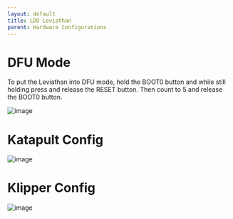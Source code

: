 ```yaml
---
layout: default 
title: LDO Leviathan 
parent: Hardware Configurations
---
```


# DFU Mode

To put the Leviathan into DFU mode, hold the BOOT0 button and while still holding press and release the RESET button. Then count to 5 and release the BOOT0 button.

![image](https://github.com/Esoterical/voron_canbus/assets/124253477/09a84d17-c6be-4d75-86d6-f14e21991c61)



# Katapult Config

![image](https://github.com/Esoterical/voron_canbus/assets/124253477/272721d7-6bbd-44bc-a977-ccfc6917f0b1)


# Klipper Config

![image](https://github.com/user-attachments/assets/919cffad-2936-42a7-a85e-96111d434811)





